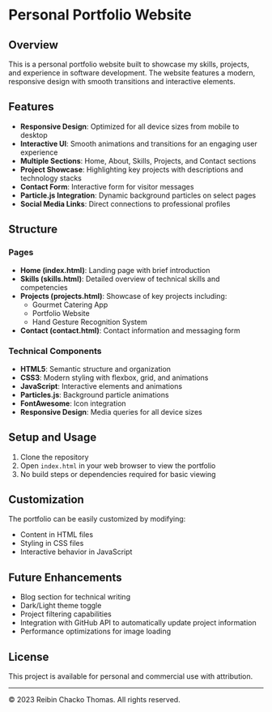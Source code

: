 # Personal Portfolio Website

## Overview
This is a personal portfolio website built to showcase my skills, projects, and experience in software development. The website features a modern, responsive design with smooth transitions and interactive elements.

## Features
- **Responsive Design**: Optimized for all device sizes from mobile to desktop
- **Interactive UI**: Smooth animations and transitions for an engaging user experience
- **Multiple Sections**: Home, About, Skills, Projects, and Contact sections
- **Project Showcase**: Highlighting key projects with descriptions and technology stacks
- **Contact Form**: Interactive form for visitor messages
- **Particle.js Integration**: Dynamic background particles on select pages
- **Social Media Links**: Direct connections to professional profiles

## Structure

### Pages
- **Home (index.html)**: Landing page with brief introduction
- **Skills (skills.html)**: Detailed overview of technical skills and competencies
- **Projects (projects.html)**: Showcase of key projects including:
  - Gourmet Catering App
  - Portfolio Website
  - Hand Gesture Recognition System
- **Contact (contact.html)**: Contact information and messaging form

### Technical Components
- **HTML5**: Semantic structure and organization
- **CSS3**: Modern styling with flexbox, grid, and animations
- **JavaScript**: Interactive elements and animations
- **Particles.js**: Background particle animations
- **FontAwesome**: Icon integration
- **Responsive Design**: Media queries for all device sizes

## Setup and Usage
1. Clone the repository
2. Open `index.html` in your web browser to view the portfolio
3. No build steps or dependencies required for basic viewing

## Customization
The portfolio can be easily customized by modifying:
- Content in HTML files
- Styling in CSS files
- Interactive behavior in JavaScript

## Future Enhancements
- Blog section for technical writing
- Dark/Light theme toggle
- Project filtering capabilities
- Integration with GitHub API to automatically update project information
- Performance optimizations for image loading

## License
This project is available for personal and commercial use with attribution.

---

© 2023 Reibin Chacko Thomas. All rights reserved.
